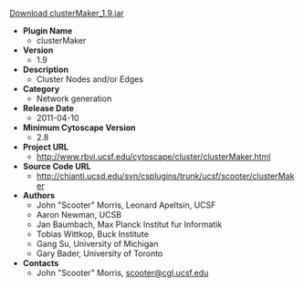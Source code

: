 <a href="clusterMaker_1.9.jar">Download clusterMaker_1.9.jar</a>

* __Plugin Name__
  * clusterMaker
* __Version__
  * 1.9
* __Description__
  * Cluster Nodes and/or Edges
* __Category__
  * Network generation
* __Release Date__
  * 2011-04-10
* __Minimum Cytoscape Version__
  * 2.8
* __Project URL__
  * http://www.rbvi.ucsf.edu/cytoscape/cluster/clusterMaker.html
* __Source Code URL__
  * http://chianti.ucsd.edu/svn/csplugins/trunk/ucsf/scooter/clusterMaker
* __Authors__
  * John "Scooter" Morris, Leonard Apeltsin, UCSF
  * Aaron Newman, UCSB
  * Jan Baumbach, Max Planck Institut fur Informatik
  * Tobias Wittkop, Buck Institute
  * Gang Su, University of Michigan
  * Gary Bader, University of Toronto
* __Contacts__
  * John \"Scooter\" Morris, scooter@cgl.ucsf.edu

